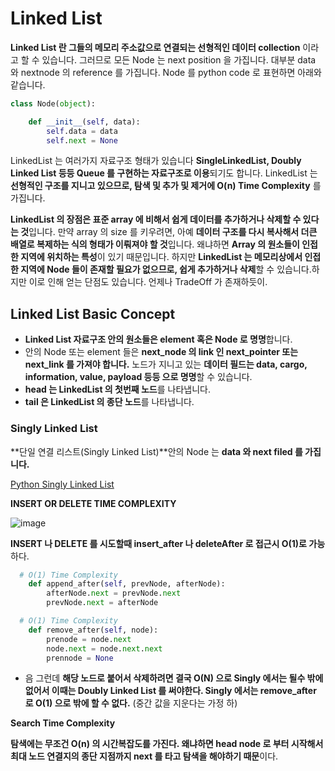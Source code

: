 # Linked List

**Linked List 란 그들의 메모리 주소값으로 연결되는 선형적인 데이터 collection** 이라고 할 수 있습니다.
그러므로 모든 Node 는 next position 을 가집니다.
대부분 data 와 nextnode 의 reference 를 가집니다. Node 를 python code 로 표현하면 아래와 같습니다.

```python
class Node(object):

    def __init__(self, data):
        self.data = data
        self.next = None
```

LinkedList 는 여러가지 자료구조 형태가 있습니다 **SingleLinkedList, Doubly Linked List 등등 Queue 를 구현하는 자료구조로 이용**되기도 합니다.
LinkedList 는 **선형적인 구조를 지니고 있으므로, 탐색 및 추가 및 제거에 O(n) Time Complexity** 를 가집니다.

**LinkedList 의 장점은 표준 array 에 비해서 쉽게 데이터를 추가하거나 삭제할 수 있다는 것**입니다. 만약 array 의 size 를 키우려면, 아예 **데이터 구조를 다시 복사해서 더큰 배열로 복제하는 식의 형태가 이뤄져야 할 것**입니다. 왜냐하면 **Array 의 원소들이 인접한 지역에 위치하는 특성**이 있기 때문입니다. 하지만 **LinkedList 는 메모리상에서 인접한 지역에 Node 들이 존재할 필요가 없으므로, 쉽게 추가하거나 삭제**할 수 있습니다.하지만 이로 인해 얻는 단점도 있습니다. 언제나 TradeOff 가 존재하듯이.

## Linked List Basic Concept

- **Linked List 자료구조 안의 원소들은 element 혹은 Node 로 명명**합니다.
- 안의 Node 또는 element 들은 **next_node 의 link 인 next_pointer 또는 next_link 를 가져야 합니다.** 노드가 지니고 있는 **데이터 필드는 data, cargo, information, value, payload 등등 으로 명명**할 수 있습니다.
- **head 는 LinkedList 의 첫번째 노드**를 나타냅니다.
- **tail 은 LinkedList 의 종단 노드**를 나타냅니다.

### Singly Linked List

**단일 연결 리스트(Singly Linked List)**안의 Node 는 **data 와 next filed 를 가집니다.**

[Python Singly Linked List](https://github.com/tmdgusya/DataStructure/tree/master/LinkedList/Python)

**INSERT OR DELETE TIME COMPLEXITY**

![image](https://user-images.githubusercontent.com/57784077/128628593-80f32b4c-f5c6-48a6-a915-e979625491f4.png)

**INSERT 나 DELETE 를 시도할때 insert_after 나 deleteAfter 로 접근시 O(1)로 가능**하다.

```python
  # O(1) Time Complexity
    def append_after(self, prevNode, afterNode):
        afterNode.next = prevNode.next
        prevNode.next = afterNode

  # O(1) Time Complexity
    def remove_after(self, node):
        prenode = node.next
        node.next = node.next.next
        prennode = None
```

- 음 그런데 **해당 노드로 붙어서 삭제하려면 결국 O(N) 으로 Singly 에서는 될수 밖에 없어서 이때는 Doubly Linked List 를 써야한다. Singly 에서는 remove_after 로 O(1) 으로 밖에 할 수 없다.** (중간 값을 지운다는 가정 하)

**Search Time Complexity**

**탐색에는 무조건 O(n) 의 시간복잡도를 가진다. 왜냐하면 head node 로 부터 시작해서 최대 노드 연결지의 종단 지점까지 next 를 타고 탐색을 해야하기 때문**이다.
